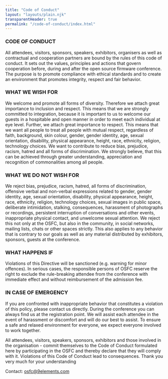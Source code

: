 ```yaml
---
title: "Code of Conduct"
layout: "layouts/plain.njk"
transparentHeader: true
permalink: "/code-of-conduct/index.html"
---
```


### CODE OF CONDUCT

All attendees, visitors, sponsors, speakers, exhibitors, organisers as well as contractual and cooperation partners are bound by the rules of this code of conduct. It sets out the values, principles and actions that govern cooperation before, during and after the open source firmware conference. The purpose is to promote compliance with ethical standards and to create an environment that promotes integrity, respect and fair behavior.

### WHAT WE WISH FOR

We welcome and promote all forms of diversity. Therefore we attach great importance to inclusion and respect. This means that we are strongly committed to integration, because it is important to us to welcome our guests in a hospitable and open manner in order to meet each individual at eye level. Further, we attach great importance to respect. This means that we want all people to treat all people with mutual respect, regardless of faith, background, skin colour, gender, gender identity, age, sexual orientation, disability, physical appearance, height, race, ethnicity, religion, technology choices. We want to contribute to reduce bias, prejudice, racism, hatred and all forms of discrimination. We strongly believe, that this can be achieved through greater understanding, appreciation and recognition of commonalities among all people.

### WHAT WE DO NOT WISH FOR

We reject bias, prejudice, racism, hatred, all forms of discrimination, offensive verbal and non-verbal expressions related to gender, gender identity, age, sexual orientation, disability, physical appearance, height, race, ethnicity, religion, technology choices, sexual images in public space, deliberate intimidation, stalking, consequences, harassment of photographs or recordings, persistent interruption of conversations and other events, inappropriate physical contact, and unwelcome sexual attention. We reject this not only at the OSFC, but also in the community, in social networks, mailing lists, chats or other spaces strictly. This also applies to any behavior that is contrary to our goals as well as any material distributed by exhibitors, sponsors, guests at the conference.

### WHAT HAPPENS IF

Violations of this Directive will be sanctioned (e.g. warning for minor offences). In serious cases, the responsible persons of OSFC reserve the right to exclude the rule-breaking attendee from the conference with immediate effect and without reimbursement of the admission fee.

### IN CASE OF EMERGENCY

If you are confronted with inappropriate behavior that constitutes a violation of this policy, please contact us directly. During the conference you can always find us at the registration point. We will assist each attendee in the event of harassment or discomfort and will do our best to assist. To ensure a safe and relaxed environment for everyone, we expect everyone involved to work together.

All attendees, visitors, speakers, sponsors, exhibitors and those involved in the organisation - commit themselves to the Code of Conduct formulated here by participating in the OSFC and thereby declare that they will comply with it. Violations of this Code of Conduct lead to consequences. Thank you very much for your understanding

Contact: [osfc@9elements.com](mailto:osfc@9elements.com)

